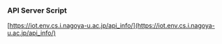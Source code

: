 ### API Server Script

[https://iot.env.cs.i.nagoya-u.ac.jp/api_info/](https://iot.env.cs.i.nagoya-u.ac.jp/api_info/)
